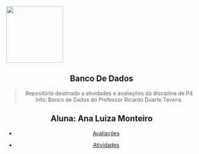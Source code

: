 <img align='center' src='https://cdn-icons-png.flaticon.com/512/4233/4233609.png' width='150'>

  
<div align="center">
<h2>Banco De Dados</h2>

> Repositório destinado a atividades e avaliações da disciplina de P4 Info: Banco de Dados do Professor Ricardo Duarte Taveira.

<h2 align="center">Aluna: Ana Luiza Monteiro</h2>

* [Avaliações](#avaliações)

* [Atividades](#atividades)

